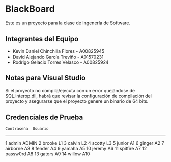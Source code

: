 # BlackBoard
Este es un proyecto para la clase de Ingenería de Software. 

## Integrantes del Equipo

- Kevin Daniel Chinchilla Flores - A00825945
- David Alejando García Treviño - A01570231
- Rodrigo Gelacio Torres Velasco - A00825924

## Notas para Visual Studio
Si el proyecto no compila/ejecuta con un error quejándose de SQL.interop.dll, habrá que revisar la configuración de compilación del proyecto y asegurarse que el proyecto genere un binario de 64 bits.

## Credenciales de Prueba
	Contraseña	Usuario
---------------------------------
1	admin		ADMIN
2	brooke		L1
3	calvin		L2
4	scotty		L3
5	junior		A1
6	ginger		A2
7	airborne	A3
8	fender		A4
9	yamaha		A5
10	jeremy		A6
11	spitfire	A7
12	passw0rd	A8
13	gators		A9
14	willow		A10
